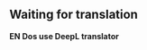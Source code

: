 <!--
 * @Author: yiyun
 * @Description: 
-->



## Waiting for translation

**EN Dos use DeepL translator**


